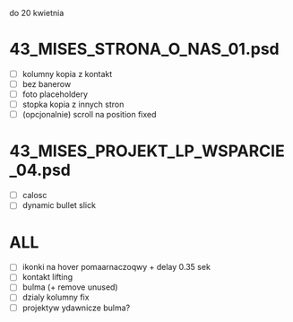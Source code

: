 do 20 kwietnia

# 43_MISES_STRONA_O_NAS_01.psd

- [ ] kolumny kopia z kontakt
- [ ] bez banerow
- [ ] foto placeholdery
- [ ] stopka kopia z innych stron
- [ ] (opcjonalnie) scroll na position fixed

# 43_MISES_PROJEKT_LP_WSPARCIE_04.psd

- [ ] calosc
- [ ] dynamic bullet slick

# ALL 

- [ ] ikonki na hover pomaarnaczoqwy + delay 0.35 sek
- [ ] kontakt lifting
- [ ] bulma (+ remove unused)
- [ ] dzialy kolumny fix
- [ ] projektyw ydawnicze bulma?